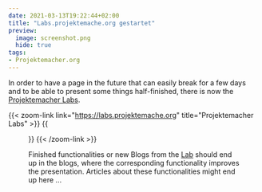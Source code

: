 ```yaml
---
date: 2021-03-13T19:22:44+02:00
title: "Labs.projektemache.org gestartet"
preview:
  image: screenshot.png
  hide: true
tags:
- Projektemacher.org
---
```


In order to have a page in the future that can easily break for a few days and to be able to present some things half-finished, there is now the [Projektemacher Labs](https://labs.projektemache.org).

<!--more-->

{{< zoom-link link="https://labs.projektemache.org" title="Projektemacher Labs" >}}
    {{<figure src="screenshot.png" alt="Screenshot Labs.projektmacher.de" class="post-image">}}
{{< /zoom-link >}}

Finished functionalities or new Blogs from the [Lab](https://labs.projektemache.org) should end up in the blogs, where the corresponding functionality improves the presentation. Articles about these functionalities might end up here ...
